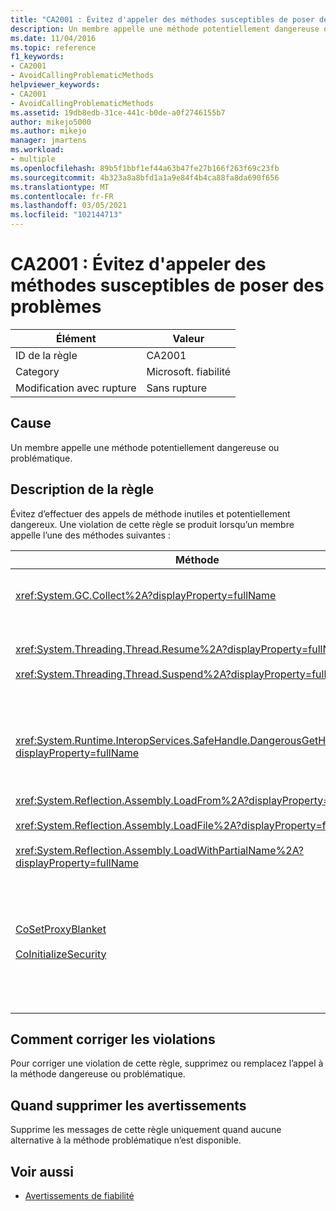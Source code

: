 ```yaml
---
title: "CA2001 : Évitez d'appeler des méthodes susceptibles de poser des problèmes"
description: Un membre appelle une méthode potentiellement dangereuse ou problématique.
ms.date: 11/04/2016
ms.topic: reference
f1_keywords:
- CA2001
- AvoidCallingProblematicMethods
helpviewer_keywords:
- CA2001
- AvoidCallingProblematicMethods
ms.assetid: 19db8edb-31ce-441c-b0de-a0f2746155b7
author: mikejo5000
ms.author: mikejo
manager: jmartens
ms.workload:
- multiple
ms.openlocfilehash: 89b5f1bbf1ef44a63b47fe27b166f263f69c23fb
ms.sourcegitcommit: 4b323a8a8bfd1a1a9e84f4b4ca88fa8da690f656
ms.translationtype: MT
ms.contentlocale: fr-FR
ms.lasthandoff: 03/05/2021
ms.locfileid: "102144713"
---
```

# <a name="ca2001-avoid-calling-problematic-methods"></a>CA2001 : Évitez d'appeler des méthodes susceptibles de poser des problèmes

|Élément|Valeur|
|-|-|
|ID de la règle|CA2001|
|Category|Microsoft. fiabilité|
|Modification avec rupture|Sans rupture|

## <a name="cause"></a>Cause

Un membre appelle une méthode potentiellement dangereuse ou problématique.

## <a name="rule-description"></a>Description de la règle

Évitez d’effectuer des appels de méthode inutiles et potentiellement dangereux. Une violation de cette règle se produit lorsqu’un membre appelle l’une des méthodes suivantes :

|Méthode|Description|
|------------|-----------------|
|<xref:System.GC.Collect%2A?displayProperty=fullName>|Appel de GC. La collecte peut affecter de manière significative les performances de l’application et est rarement nécessaire. Pour plus d’informations, consultez l’entrée de blog [morceaux performance de Rico Mariani](/archive/blogs/ricom/when-to-call-gc-collect) sur MSDN.|
|<xref:System.Threading.Thread.Resume%2A?displayProperty=fullName><br /><br /><xref:System.Threading.Thread.Suspend%2A?displayProperty=fullName>|Thread. suspend et thread. Resume ont été dépréciés en raison de leur comportement imprévisible.  Utilisez d’autres classes dans l' <xref:System.Threading> espace de noms, telles que <xref:System.Threading.Monitor> , <xref:System.Threading.Mutex> et <xref:System.Threading.Semaphore> , pour synchroniser des threads ou protéger des ressources.|
|<xref:System.Runtime.InteropServices.SafeHandle.DangerousGetHandle%2A?displayProperty=fullName>|La `DangerousGetHandle` méthode pose un risque de sécurité, car elle peut retourner un handle qui n’est pas valide. Pour plus d’informations sur l’utilisation de la `DangerousGetHandle` méthode en toute sécurité, consultez les <xref:System.Runtime.InteropServices.SafeHandle.DangerousAddRef%2A> <xref:System.Runtime.InteropServices.SafeHandle.DangerousRelease%2A> méthodes et.|
|<xref:System.Reflection.Assembly.LoadFrom%2A?displayProperty=fullName><br /><br /><xref:System.Reflection.Assembly.LoadFile%2A?displayProperty=fullName><br /><br /><xref:System.Reflection.Assembly.LoadWithPartialName%2A?displayProperty=fullName>|Ces méthodes peuvent charger des assemblys à partir d’emplacements inattendus. Par exemple, consultez le blog .NET CLR notes de Suzanne Cook et les publications de l’article [LoadFile et LoadFrom](/archive/blogs/suzcook/loadfile-vs-loadfrom) , et [le choix d’un contexte de liaison](/archive/blogs/suzcook/choosing-a-binding-context) pour plus d’informations sur les méthodes qui chargent les assemblys.|
|[CoSetProxyBlanket](/windows/win32/api/combaseapi/nf-combaseapi-cosetproxyblanket)<br /><br />[CoInitializeSecurity](/windows/win32/api/combaseapi/nf-combaseapi-coinitializesecurity)|Au moment où le code utilisateur commence à s’exécuter dans un processus managé, il est trop tard pour appeler de manière fiable `CoSetProxyBlanket` . Le common language runtime (CLR) effectue des actions d’initialisation qui peuvent empêcher les utilisateurs de P/Invoke de se dérouler correctement.<br /><br />Si vous devez appeler `CoSetProxyBlanket` pour une application managée, nous vous recommandons de démarrer le processus à l’aide d’un exécutable de code natif (C++), `CoSetProxyBlanket` d’appeler dans le code natif, puis de démarrer votre application de code managé dans le processus. (Veillez à spécifier un numéro de version du Runtime).|

## <a name="how-to-fix-violations"></a>Comment corriger les violations

Pour corriger une violation de cette règle, supprimez ou remplacez l’appel à la méthode dangereuse ou problématique.

## <a name="when-to-suppress-warnings"></a>Quand supprimer les avertissements

Supprime les messages de cette règle uniquement quand aucune alternative à la méthode problématique n’est disponible.

## <a name="see-also"></a>Voir aussi

- [Avertissements de fiabilité](/dotnet/fundamentals/code-analysis/quality-rules/reliability-warnings)
